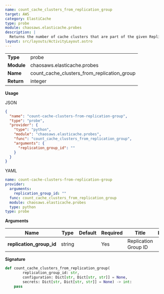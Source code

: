 ```yaml
---
name: count_cache_clusters_from_replication_group
target: AWS
category: ElastiCache
type: probe
module: chaosaws.elasticache.probes
description: |
  Returns the number of cache clusters that are part of the given ReplicationGroupId
layout: src/layouts/ActivityLayout.astro
---
```


|            |                                             |
| ---------- | ------------------------------------------- |
| **Type**   | probe                                       |
| **Module** | chaosaws.elasticache.probes                 |
| **Name**   | count_cache_clusters_from_replication_group |
| **Return** | integer                                     |

**Usage**

JSON

```json
{
  "name": "count-cache-clusters-from-replication-group",
  "type": "probe",
  "provider": {
    "type": "python",
    "module": "chaosaws.elasticache.probes",
    "func": "count_cache_clusters_from_replication_group",
    "arguments": {
      "replication_group_id": ""
    }
  }
}
```

YAML

```yaml
name: count-cache-clusters-from-replication-group
provider:
  arguments:
    replication_group_id: ""
  func: count_cache_clusters_from_replication_group
  module: chaosaws.elasticache.probes
  type: python
type: probe
```

**Arguments**

| Name                     | Type   | Default | Required | Title                | Description |
| ------------------------ | ------ | ------- | -------- | -------------------- | ----------- |
| **replication_group_id** | string |         | Yes      | Replication Group ID |             |

**Signature**

```python
def count_cache_clusters_from_replication_group(
        replication_group_id: str,
        configuration: Dict[str, Dict[str, str]] = None,
        secrets: Dict[str, Dict[str, str]] = None) -> int:
    pass

```
